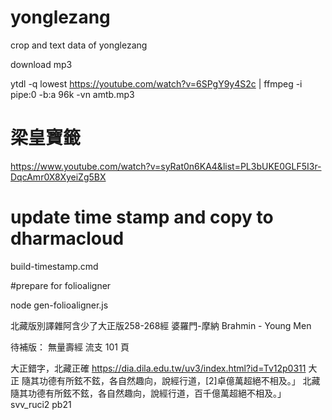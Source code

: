 # yonglezang
crop and text data of yonglezang

download mp3



ytdl -q lowest https://youtube.com/watch?v=6SPgY9y4S2c | ffmpeg -i pipe:0 -b:a 96k -vn amtb.mp3

# 梁皇寶籤
https://www.youtube.com/watch?v=syRat0n6KA4&list=PL3bUKE0GLF5I3r-DqcAmr0X8XyeiZg5BX




# update time stamp and copy to dharmacloud
build-timestamp.cmd

#prepare for folioaligner

node gen-folioaligner.js

北藏版別譯雜阿含少了大正版258-268經 婆羅門-摩納 Brahmin - Young Men


待補版：
無量壽經 流支 101 頁


大正錯字，北藏正確
https://dia.dila.edu.tw/uv3/index.html?id=Tv12p0311
大正  隨其功德有所鉉不鉉，各自然趣向，說經行道，[2]卓億萬超絕不相及。」
北藏 隨其功德有所鉉不鉉，各自然趣向，說經行道，百千億萬超絕不相及。」  svv_ruci2  pb21